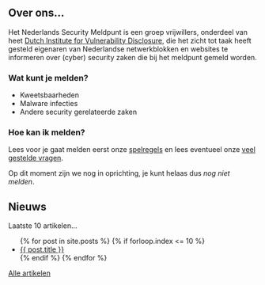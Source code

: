 ## Over ons...

Het Nederlands Security Meldpunt is een groep vrijwillers, onderdeel van heet [Dutch Institute for Vulnerability Disclosure](https://divd.nl), die het zicht tot taak heeft gesteld eigenaren van Nederlandse netwerkblokken en websites te informeren over (cyber) security zaken die bij het meldpunt gemeld worden.

### Wat kunt je melden?

* Kweetsbaarheden
* Malware infecties
* Andere security gerelateerde zaken

### Hoe kan ik melden?

Lees voor je gaat melden eerst onze [spelregels](/spelregels) en lees eventueel onze [veel gestelde vragen](/faq-nl).

Op dit moment zijn we nog in oprichting, je kunt helaas dus *nog niet melden*.

## Nieuws

Laatste 10 artikelen...

<ul>
{% for post in site.posts %}
	{% if forloop.index <= 10 %}
	    <li>
	        <a href="{{ post.url | prepend: site.baseurl }}">{{ post.title }}</a>
	    </li>
	{% endif %}
{% endfor %}
</ul>

[Alle artikelen](/blog)
